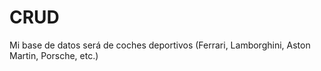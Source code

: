 # CRUD

Mi base de datos será de coches deportivos (Ferrari, Lamborghini, Aston Martin, Porsche, etc.)
